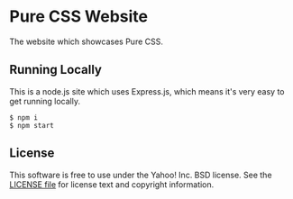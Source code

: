 Pure CSS Website
================

The website which showcases Pure CSS.

Running Locally
---------------

This is a node.js site which uses Express.js, which means it's very easy to get
running locally.

```shell
$ npm i
$ npm start
```


License
-------

This software is free to use under the Yahoo! Inc. BSD license.
See the [LICENSE file][] for license text and copyright information.

[LICENSE file]: https://github.com/yui/pure-site/blob/master/LICENSE.md
